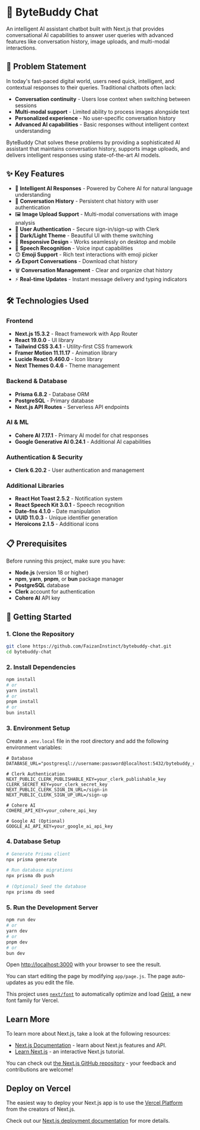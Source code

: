 # 🤖 ByteBuddy Chat

An intelligent AI assistant chatbot built with Next.js that provides conversational AI capabilities to answer user queries with advanced features like conversation history, image uploads, and multi-modal interactions.

## 🎯 Problem Statement

In today's fast-paced digital world, users need quick, intelligent, and contextual responses to their queries. Traditional chatbots often lack:
- **Conversation continuity** - Users lose context when switching between sessions
- **Multi-modal support** - Limited ability to process images alongside text
- **Personalized experience** - No user-specific conversation history
- **Advanced AI capabilities** - Basic responses without intelligent context understanding

ByteBuddy Chat solves these problems by providing a sophisticated AI assistant that maintains conversation history, supports image uploads, and delivers intelligent responses using state-of-the-art AI models.

## ✨ Key Features

- 🧠 **Intelligent AI Responses** - Powered by Cohere AI for natural language understanding
- 💬 **Conversation History** - Persistent chat history with user authentication
- 🖼️ **Image Upload Support** - Multi-modal conversations with image analysis
- 🔐 **User Authentication** - Secure sign-in/sign-up with Clerk
- 🌙 **Dark/Light Theme** - Beautiful UI with theme switching
- 📱 **Responsive Design** - Works seamlessly on desktop and mobile
- 🎤 **Speech Recognition** - Voice input capabilities
- 😊 **Emoji Support** - Rich text interactions with emoji picker
- 📤 **Export Conversations** - Download chat history
- 🗑️ **Conversation Management** - Clear and organize chat history
- ⚡ **Real-time Updates** - Instant message delivery and typing indicators

## 🛠️ Technologies Used

### Frontend
- **Next.js 15.3.2** - React framework with App Router
- **React 19.0.0** - UI library
- **Tailwind CSS 3.4.1** - Utility-first CSS framework
- **Framer Motion 11.11.17** - Animation library
- **Lucide React 0.460.0** - Icon library
- **Next Themes 0.4.6** - Theme management

### Backend & Database
- **Prisma 6.8.2** - Database ORM
- **PostgreSQL** - Primary database
- **Next.js API Routes** - Serverless API endpoints

### AI & ML
- **Cohere AI 7.17.1** - Primary AI model for chat responses
- **Google Generative AI 0.24.1** - Additional AI capabilities

### Authentication & Security
- **Clerk 6.20.2** - User authentication and management

### Additional Libraries
- **React Hot Toast 2.5.2** - Notification system
- **React Speech Kit 3.0.1** - Speech recognition
- **Date-fns 4.1.0** - Date manipulation
- **UUID 11.0.3** - Unique identifier generation
- **Heroicons 2.1.5** - Additional icons

## 📋 Prerequisites

Before running this project, make sure you have:

- **Node.js** (version 18 or higher)
- **npm**, **yarn**, **pnpm**, or **bun** package manager
- **PostgreSQL** database
- **Clerk** account for authentication
- **Cohere AI** API key

## 🚀 Getting Started

### 1. Clone the Repository

```bash
git clone https://github.com/FaizanInstinct/bytebuddy-chat.git
cd bytebuddy-chat
```

### 2. Install Dependencies

```bash
npm install
# or
yarn install
# or
pnpm install
# or
bun install
```

### 3. Environment Setup

Create a `.env.local` file in the root directory and add the following environment variables:

```env
# Database
DATABASE_URL="postgresql://username:password@localhost:5432/bytebuddy_chat"

# Clerk Authentication
NEXT_PUBLIC_CLERK_PUBLISHABLE_KEY=your_clerk_publishable_key
CLERK_SECRET_KEY=your_clerk_secret_key
NEXT_PUBLIC_CLERK_SIGN_IN_URL=/sign-in
NEXT_PUBLIC_CLERK_SIGN_UP_URL=/sign-up

# Cohere AI
COHERE_API_KEY=your_cohere_api_key

# Google AI (Optional)
GOOGLE_AI_API_KEY=your_google_ai_api_key
```

### 4. Database Setup

```bash
# Generate Prisma client
npx prisma generate

# Run database migrations
npx prisma db push

# (Optional) Seed the database
npx prisma db seed
```

### 5. Run the Development Server

```bash
npm run dev
# or
yarn dev
# or
pnpm dev
# or
bun dev
```

Open [http://localhost:3000](http://localhost:3000) with your browser to see the result.

You can start editing the page by modifying `app/page.js`. The page auto-updates as you edit the file.

This project uses [`next/font`](https://nextjs.org/docs/app/building-your-application/optimizing/fonts) to automatically optimize and load [Geist](https://vercel.com/font), a new font family for Vercel.

## Learn More

To learn more about Next.js, take a look at the following resources:

- [Next.js Documentation](https://nextjs.org/docs) - learn about Next.js features and API.
- [Learn Next.js](https://nextjs.org/learn) - an interactive Next.js tutorial.

You can check out [the Next.js GitHub repository](https://github.com/vercel/next.js) - your feedback and contributions are welcome!

## Deploy on Vercel

The easiest way to deploy your Next.js app is to use the [Vercel Platform](https://vercel.com/new?utm_medium=default-template&filter=next.js&utm_source=create-next-app&utm_campaign=create-next-app-readme) from the creators of Next.js.

Check out our [Next.js deployment documentation](https://nextjs.org/docs/app/building-your-application/deploying) for more details.
